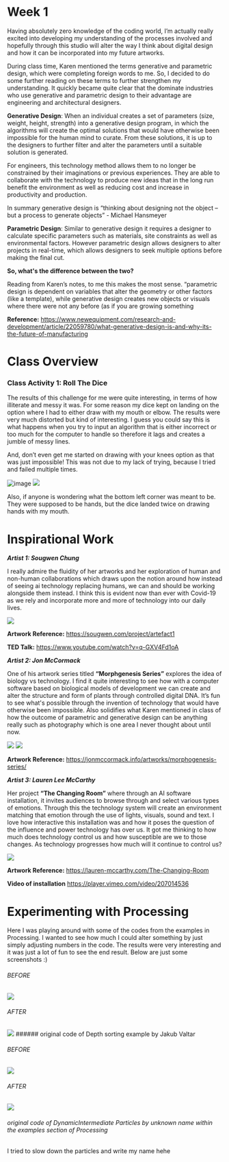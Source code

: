 # Week 1

Having absolutely zero knowledge of the coding world, I’m actually really excited into developing my understanding of the processes involved and hopefully through this studio will alter the way I think about digital design and how it can be incorporated into my future artworks.  

During class time, Karen mentioned the terms generative and parametric design, which were completing foreign words to me. So, I decided to do some further reading on these terms to further strengthen my understanding. It quickly became quite clear that the dominate industries who use generative and parametric design to their advantage are engineering and architectural designers.  

**Generative Design**: When an individual creates a set of parameters (size, weight, height, strength) into a generative design program, in which the algorithms will create the optimal solutions that would have otherwise been impossible for the human mind to curate. From these solutions, it is up to the designers to further filter and alter the parameters until a suitable solution is generated.  

For engineers, this technology method allows them to no longer be constrained by their imaginations or previous experiences. They are able to collaborate with the technology to produce new ideas that in the long run benefit the environment as well as reducing cost and increase in productivity and production.  

In summary generative design is “thinking about designing not the object – but a process to generate objects” - Michael Hansmeyer 

**Parametric Design**: Similar to generative design it requires a designer to calculate specific parameters such as materials, site constraints as well as environmental factors. However parametric design allows designers to alter projects in real-time, which allows designers to seek multiple options before making the final cut.  

**So, what's the difference between the two?** 

Reading from Karen’s notes, to me this makes the most sense. “parametric design is dependent on variables that alter the geometry or other factors (like a template), while generative design creates new objects or visuals where there were not any before (as if you are growing something

**Reference:** https://www.newequipment.com/research-and-development/article/22059780/what-generative-design-is-and-why-its-the-future-of-manufacturing 


# Class Overview
### Class Activity 1: Roll The Dice 

The results of this challenge for me were quite interesting, in terms of how illiterate and messy it was. For some reason my dice kept on landing on the option where I had to either draw with my mouth or elbow. The results were very much distorted but kind of interesting. I guess you could say this is what happens when you try to input an algorithm that is either incorrect or too much for the computer to handle so therefore it lags and creates a jumble of messy lines.  

And, don’t even get me started on drawing with your knees option as that was just impossible! This was not due to my lack of trying, because I tried and failed multiple times. 


![image](https://github.com/aliceyu1111/Slave-to-the-Algorithm/blob/master/Week%201/Activity%201%20-%20Roll%20The%20Dice%20Rules%20Chart.png) 
<img src= https://github.com/aliceyu1111/Slave-to-the-Algorithm/blob/master/Week%201/Activity%201%20-%20Roll%20The%20Dice%20Results.png >
 
 Also, if anyone is wondering what the bottom left corner was meant to be. They were supposed to be hands, but the dice landed twice on drawing hands with my mouth. 
 
 # Inspirational Work
 
 _**Artist 1: Sougwen Chung**_
 
I really admire the fluidity of her artworks and her exploration of human and non-human collaborations which draws upon the notion around how instead of seeing ai technology replacing humans, we can and should be working alongside them instead. I think this is evident now than ever with Covid-19 as we rely and incorporate more and more of technology into our daily lives. 

<img src= https://github.com/aliceyu1111/Slave-to-the-Algorithm/blob/master/Week%201/Artist%201-%20Sougwen%20Chung.jpg >


**Artwork Reference:** https://sougwen.com/project/artefact1 

**TED Talk:** https://www.youtube.com/watch?v=q-GXV4Fd1oA 

_**Artist 2: Jon McCormack**_

One of his artwork series titled **“Morphgenesis Series”** explores the idea of biology vs technology. I find it quite interesting to see how with a computer software based on biological models of development we can create and alter the structure and form of plants through controlled digital DNA. It’s fun to see what's possible through the invention of technology that would have otherwise been impossible. Also solidifies what Karen mentioned in class of how the outcome of parametric and generative design can be anything really such as photography which is one area I never thought about until now. 

<img src= https://github.com/aliceyu1111/Slave-to-the-Algorithm/blob/master/Week%201/Artist%202%20-%20Jon%20McCormack-%20Image%201.png >
<img src= https://github.com/aliceyu1111/Slave-to-the-Algorithm/blob/master/Week%201/Artist%202%20-%20Jon%20McCormack-%20Image%202.jpg >

**Artwork Reference:** https://jonmccormack.info/artworks/morphogenesis-series/ 

_**Artist 3: Lauren Lee McCarthy**_

Her project **“The Changing Room”** where through an AI software installation, it invites audiences to browse through and select various types of emotions. Through this the technology system will create an environment matching that emotion through the use of lights, visuals, sound and text. I love how interactive this installation was and how it poses the question of the influence and power technology has over us.  It got me thinking to how much does technology control us and how susceptible are we to those changes. As technology progresses how much will it continue to control us?  

<img src= https://github.com/aliceyu1111/Slave-to-the-Algorithm/blob/master/Week%201/Artist%203%20-%20Lauren%20Lee%20McCarthy%20-%20The%20Changing%20Room.jpg >

**Artwork Reference:** https://lauren-mccarthy.com/The-Changing-Room

**Video of installation** https://player.vimeo.com/video/207014536

# Experimenting with Processing 

Here I was playing around with some of the codes from the examples in Processing. I wanted to see how much I could alter something by just simply adjusting numbers in the code. The results were very interesting and it was just a lot of fun to see the end result. Below are just some screenshots :) 

###### BEFORE

<img src= https://github.com/aliceyu1111/Slave-to-the-Algorithm/blob/master/Week%201/DepthSort%20Before.png >

###### AFTER

<img src= https://github.com/aliceyu1111/Slave-to-the-Algorithm/blob/master/Week%201/DepthSort%20After.png >
###### original code of Depth sorting example by Jakub Valtar 

###### BEFORE

<img src= https://github.com/aliceyu1111/Slave-to-the-Algorithm/blob/master/Week%201/DynamiteParticles%20Before.png >

###### AFTER

<img src= https://github.com/aliceyu1111/Slave-to-the-Algorithm/blob/master/Week%201/DynamiteParticles%20After.png >

###### original code of DynamicIntermediate Particles by unknown name within the examples section of Processing
I tried to slow down the particles and write my name hehe

